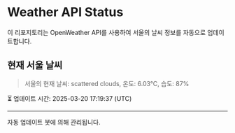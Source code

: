 
# Weather API Status

이 리포지토리는 OpenWeather API를 사용하여 서울의 날씨 정보를 자동으로 업데이트합니다.

## 현재 서울 날씨
> 서울의 현재 날씨: scattered clouds, 온도: 6.03°C, 습도: 87%

⏳ 업데이트 시간: 2025-03-20 17:19:37 (UTC)

---
자동 업데이트 봇에 의해 관리됩니다.
